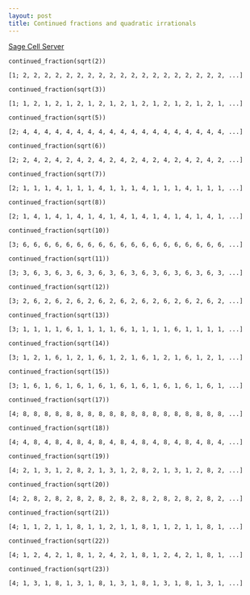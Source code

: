 ```yaml
---
layout: post
title: Continued fractions and quadratic irrationals
---
```


[Sage Cell Server](https://sagecell.sagemath.org/?z=eJxLzs8rycwrTU2JTytKTC7JzM_TKC4sKtEwNNHUBACj5QpQ&lang=sage&interacts=eJyLjgUAARUAuQ==)

`continued_fraction(sqrt(2))`

```
[1; 2, 2, 2, 2, 2, 2, 2, 2, 2, 2, 2, 2, 2, 2, 2, 2, 2, 2, 2, ...]
```

`continued_fraction(sqrt(3))`

```
[1; 1, 2, 1, 2, 1, 2, 1, 2, 1, 2, 1, 2, 1, 2, 1, 2, 1, 2, 1, ...]
```

`continued_fraction(sqrt(5))`

```
[2; 4, 4, 4, 4, 4, 4, 4, 4, 4, 4, 4, 4, 4, 4, 4, 4, 4, 4, 4, ...]
```

`continued_fraction(sqrt(6))`

```
[2; 2, 4, 2, 4, 2, 4, 2, 4, 2, 4, 2, 4, 2, 4, 2, 4, 2, 4, 2, ...]
```

`continued_fraction(sqrt(7))`

```
[2; 1, 1, 1, 4, 1, 1, 1, 4, 1, 1, 1, 4, 1, 1, 1, 4, 1, 1, 1, ...]
```

`continued_fraction(sqrt(8))`

```
[2; 1, 4, 1, 4, 1, 4, 1, 4, 1, 4, 1, 4, 1, 4, 1, 4, 1, 4, 1, ...]
```

`continued_fraction(sqrt(10))`

```
[3; 6, 6, 6, 6, 6, 6, 6, 6, 6, 6, 6, 6, 6, 6, 6, 6, 6, 6, 6, ...]
```

`continued_fraction(sqrt(11))`

```
[3; 3, 6, 3, 6, 3, 6, 3, 6, 3, 6, 3, 6, 3, 6, 3, 6, 3, 6, 3, ...]
```

`continued_fraction(sqrt(12))`

```
[3; 2, 6, 2, 6, 2, 6, 2, 6, 2, 6, 2, 6, 2, 6, 2, 6, 2, 6, 2, ...]
```

`continued_fraction(sqrt(13))`

```
[3; 1, 1, 1, 1, 6, 1, 1, 1, 1, 6, 1, 1, 1, 1, 6, 1, 1, 1, 1, ...]
```

`continued_fraction(sqrt(14))`

```
[3; 1, 2, 1, 6, 1, 2, 1, 6, 1, 2, 1, 6, 1, 2, 1, 6, 1, 2, 1, ...]
```

`continued_fraction(sqrt(15))`

```
[3; 1, 6, 1, 6, 1, 6, 1, 6, 1, 6, 1, 6, 1, 6, 1, 6, 1, 6, 1, ...]
```

`continued_fraction(sqrt(17))`

```
[4; 8, 8, 8, 8, 8, 8, 8, 8, 8, 8, 8, 8, 8, 8, 8, 8, 8, 8, 8, ...]
```

`continued_fraction(sqrt(18))`

```
[4; 4, 8, 4, 8, 4, 8, 4, 8, 4, 8, 4, 8, 4, 8, 4, 8, 4, 8, 4, ...]
```

`continued_fraction(sqrt(19))`

```
[4; 2, 1, 3, 1, 2, 8, 2, 1, 3, 1, 2, 8, 2, 1, 3, 1, 2, 8, 2, ...]
```

`continued_fraction(sqrt(20))`

```
[4; 2, 8, 2, 8, 2, 8, 2, 8, 2, 8, 2, 8, 2, 8, 2, 8, 2, 8, 2, ...]
```

`continued_fraction(sqrt(21))`

```
[4; 1, 1, 2, 1, 1, 8, 1, 1, 2, 1, 1, 8, 1, 1, 2, 1, 1, 8, 1, ...]
```

`continued_fraction(sqrt(22))`

```
[4; 1, 2, 4, 2, 1, 8, 1, 2, 4, 2, 1, 8, 1, 2, 4, 2, 1, 8, 1, ...]
```

`continued_fraction(sqrt(23))`

```
[4; 1, 3, 1, 8, 1, 3, 1, 8, 1, 3, 1, 8, 1, 3, 1, 8, 1, 3, 1, ...]
```